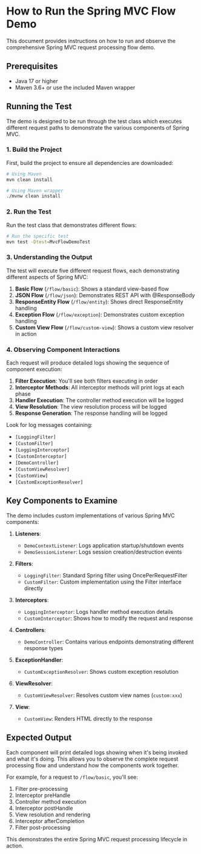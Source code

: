 # How to Run the Spring MVC Flow Demo

This document provides instructions on how to run and observe the comprehensive Spring MVC request processing flow demo.

## Prerequisites

- Java 17 or higher
- Maven 3.6+ or use the included Maven wrapper

## Running the Test

The demo is designed to be run through the test class which executes different request paths to demonstrate the various components of Spring MVC.

### 1. Build the Project

First, build the project to ensure all dependencies are downloaded:

```bash
# Using Maven
mvn clean install

# Using Maven wrapper
./mvnw clean install
```

### 2. Run the Test

Run the test class that demonstrates different flows:

```bash
# Run the specific test
mvn test -Dtest=MvcFlowDemoTest
```

### 3. Understanding the Output

The test will execute five different request flows, each demonstrating different aspects of Spring MVC:

1. **Basic Flow** (`/flow/basic`): Shows a standard view-based flow
2. **JSON Flow** (`/flow/json`): Demonstrates REST API with @ResponseBody
3. **ResponseEntity Flow** (`/flow/entity`): Shows direct ResponseEntity handling
4. **Exception Flow** (`/flow/exception`): Demonstrates custom exception handling
5. **Custom View Flow** (`/flow/custom-view`): Shows a custom view resolver in action

### 4. Observing Component Interactions

Each request will produce detailed logs showing the sequence of component execution:

1. **Filter Execution**: You'll see both filters executing in order
2. **Interceptor Methods**: All interceptor methods will print logs at each phase
3. **Handler Execution**: The controller method execution will be logged
4. **View Resolution**: The view resolution process will be logged
5. **Response Generation**: The response handling will be logged

Look for log messages containing:
- `[LoggingFilter]`
- `[CustomFilter]`
- `[LoggingInterceptor]`
- `[CustomInterceptor]`
- `[DemoController]`
- `[CustomViewResolver]`
- `[CustomView]`
- `[CustomExceptionResolver]`

## Key Components to Examine

The demo includes custom implementations of various Spring MVC components:

1. **Listeners**:
   - `DemoContextListener`: Logs application startup/shutdown events
   - `DemoSessionListener`: Logs session creation/destruction events

2. **Filters**:
   - `LoggingFilter`: Standard Spring filter using OncePerRequestFilter
   - `CustomFilter`: Custom implementation using the Filter interface directly

3. **Interceptors**:
   - `LoggingInterceptor`: Logs handler method execution details
   - `CustomInterceptor`: Shows how to modify the request and response

4. **Controllers**:
   - `DemoController`: Contains various endpoints demonstrating different response types

5. **ExceptionHandler**:
   - `CustomExceptionResolver`: Shows custom exception resolution

6. **ViewResolver**:
   - `CustomViewResolver`: Resolves custom view names (`custom:xxx`)

7. **View**:
   - `CustomView`: Renders HTML directly to the response

## Expected Output

Each component will print detailed logs showing when it's being invoked and what it's doing. This allows you to observe the complete request processing flow and understand how the components work together.

For example, for a request to `/flow/basic`, you'll see:

1. Filter pre-processing
2. Interceptor preHandle
3. Controller method execution
4. Interceptor postHandle
5. View resolution and rendering
6. Interceptor afterCompletion
7. Filter post-processing

This demonstrates the entire Spring MVC request processing lifecycle in action. 
